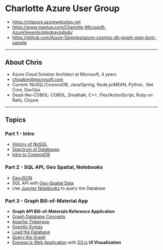 # Charlotte Azure User Group

- https://cltazure.azurewebsites.net
- https://www.meetup.com/Charlotte-Microsoft-Azure1/events/qlmdrqyzqbgb/
- https://github.com/Azure-Samples/azure-cosmos-db-graph-npm-bom-sample

---

## About Chris

- Azure Cloud Solution Architect at Microsoft, 4 years
- chjoakim@microsoft.com
- Current: NoSQL/CosmosDB, Java/Spring, Node.js/MEAN, Python, .Net Core, DevOps
- Dead-like-COBOL: COBOL, Smalltalk, C++, Flex/ActionScript, Ruby on Rails, Clojure

---

## Topics

### Part 1 - Intro

  - [History of NoSQL](img/nosql-history.png)
  - [Spectrum of Databases](img/spectrum-800.png)
  - [Intro to CosmosDB](img/azure-cosmosdb-2019.png)

### Part 2 - SQL API, Geo Spatial, Notebooks

  - [GeoJSON](https://geojson.org)
  - SQL API with [Geo-Spatial Data](https://docs.microsoft.com/en-us/azure/cosmos-db/geospatial) 
  - Use [Jupyter Notebooks](https://jupyter.org) to query the Database

### Part 3 - Graph Bill-of-Material App

  - **Graph API Bill-of-Materials Reference Application**
  - [Graph Database Concepts](img/sample-graph.png)
  - [Apache Tinkerpop](http://tinkerpop.apache.org) 
  - [Gremlin Syntax](http://tinkerpop.apache.org/docs/current/reference/#basic-gremlin)
  - [Load the Database](data/gremlin/gremlin_load_file.txt)
  - [Query the Graph](https://github.com/Azure-Samples/azure-cosmos-db-graph-npm-bom-sample#gremlin-queries)
  - [Express.js Web Application](https://expressjs.com) with [D3.js](https://d3js.org) **UI Visualization**
